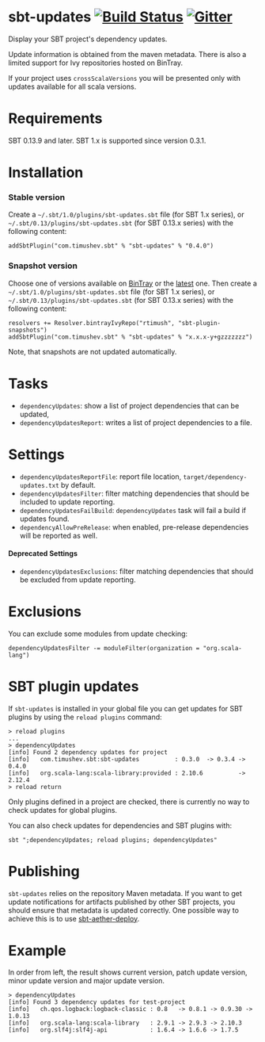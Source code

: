 sbt-updates [![Build Status](https://travis-ci.org/rtimush/sbt-updates.svg?branch=master)](https://travis-ci.org/rtimush/sbt-updates) [![Gitter](https://badges.gitter.im/rtimush/sbt-updates.svg)](https://gitter.im/rtimush/sbt-updates?utm_source=badge&utm_medium=badge&utm_campaign=pr-badge)
==================
Display your SBT project's dependency updates.

Update information is obtained from the maven metadata.
There is also a limited support for Ivy repositories hosted on BinTray.

If your project uses `crossScalaVersions` you will be presented only with updates available for all scala versions.

Requirements
==============
SBT 0.13.9 and later. SBT 1.x is supported since version 0.3.1.

Installation
============
### Stable version
Create a `~/.sbt/1.0/plugins/sbt-updates.sbt` file (for SBT 1.x series), or `~/.sbt/0.13/plugins/sbt-updates.sbt` (for SBT 0.13.x series) with the following content:

```
addSbtPlugin("com.timushev.sbt" % "sbt-updates" % "0.4.0")
```

### Snapshot version
Choose one of versions available on [BinTray](https://bintray.com/rtimush/sbt-plugin-snapshots/sbt-updates/view)
or the [latest](https://bintray.com/rtimush/sbt-plugin-snapshots/sbt-updates/_latestVersion) one. Then create a `~/.sbt/1.0/plugins/sbt-updates.sbt` file (for SBT 1.x series), or `~/.sbt/0.13/plugins/sbt-updates.sbt` (for SBT 0.13.x series) with the following content:

```
resolvers += Resolver.bintrayIvyRepo("rtimush", "sbt-plugin-snapshots")
addSbtPlugin("com.timushev.sbt" % "sbt-updates" % "x.x.x-y+gzzzzzzz")
```

Note, that snapshots are not updated automatically.

Tasks
=====
* `dependencyUpdates`: show a list of project dependencies that can be updated,
* `dependencyUpdatesReport`: writes a list of project dependencies to a file.

Settings
========
* `dependencyUpdatesReportFile`: report file location, `target/dependency-updates.txt` by default.
* `dependencyUpdatesFilter`: filter matching dependencies that should be included to update reporting.
* `dependencyUpdatesFailBuild`: `dependencyUpdates` task will fail a build if updates found.
* `dependencyAllowPreRelease`: when enabled, pre-release dependencies will be reported as well.

#### Deprecated Settings
* `dependencyUpdatesExclusions`: filter matching dependencies that should be excluded from update reporting.

Exclusions
==========
You can exclude some modules from update checking:
```
dependencyUpdatesFilter -= moduleFilter(organization = "org.scala-lang")
```

SBT plugin updates
=============
If `sbt-updates` is installed in your global file you can get updates for SBT plugins by using the `reload plugins` command:
```
> reload plugins
...
> dependencyUpdates
[info] Found 2 dependency updates for project
[info]   com.timushev.sbt:sbt-updates          : 0.3.0  -> 0.3.4 -> 0.4.0
[info]   org.scala-lang:scala-library:provided : 2.10.6          -> 2.12.4
> reload return
```
Only plugins defined in a project are checked, there is currently no way to check updates for global plugins.

You can also check updates for dependencies and SBT plugins with:
```
sbt ";dependencyUpdates; reload plugins; dependencyUpdates"
```

Publishing
==========
`sbt-updates` relies on the repository Maven metadata. If you want to get update notifications
 for artifacts published by other SBT projects, you should ensure that metadata is updated
 correctly. One possible way to achieve this is to use [sbt-aether-deploy](https://github.com/arktekk/sbt-aether-deploy).

Example
=======

In order from left, the result shows current version, patch update version, minor update version and major update version.

```
> dependencyUpdates
[info] Found 3 dependency updates for test-project
[info]   ch.qos.logback:logback-classic : 0.8   -> 0.8.1 -> 0.9.30 -> 1.0.13
[info]   org.scala-lang:scala-library   : 2.9.1 -> 2.9.3 -> 2.10.3
[info]   org.slf4j:slf4j-api            : 1.6.4 -> 1.6.6 -> 1.7.5
```
